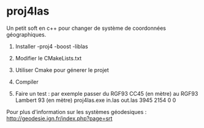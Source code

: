 # proj4las
Un petit soft en c++ pour changer de système de coordonnées géographiques.

1. Installer 
-proj4
-boost
-liblas

2. Modifier le CMakeLists.txt

3. Utiliser Cmake pour génerer le projet

4. Compiler

5. Faire un test :
par exemple passer du RGF93 CC45 (en mètre) au RGF93 Lambert 93 (en mètre)
proj4las.exe in.las out.las 3945 2154 0 0

Pour plus d'information sur les systèmes géodesiques :  http://geodesie.ign.fr/index.php?page=srt
